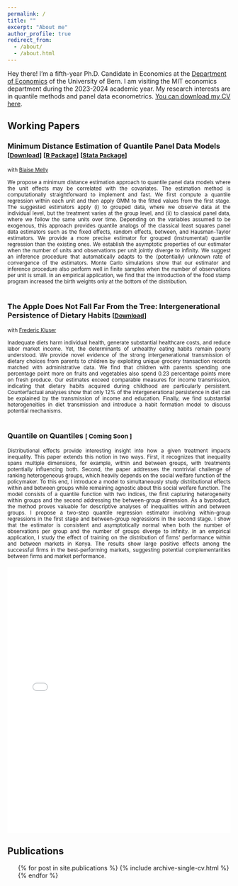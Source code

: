 ```yaml
---
permalink: /
title: ""
excerpt: "About me"
author_profile: true
redirect_from: 
  - /about/
  - /about.html
---
```


Hey there! I’m a fifth-year Ph.D. Candidate in Economics at the <a href="https://www.vwi.unibe.ch/index_eng.html">Department of Economics</a> of the University of Bern. I am visiting the MIT economics department during the 2023-2024 academic year. My research interests are in quantile methods and panel data econometrics.  <a href="https://martinapons.github.io/files/CV_Martina_Pons.pdf" download>You can download my CV here</a>.


## Working Papers
### Minimum Distance Estimation of Quantile Panel Data Models <small>[<a href="/files/MD.pdf" download>Download</a>]</small>  <small>[<a href="https://github.com/martinapons/mdqr" >R Package</a>]</small>  <small>[<a href="https://github.com/bmelly/Stata" download>Stata Package</a>]</small>  
<small>with <a href="https://sites.google.com/site/blaisemelly/">Blaise Melly</a></small>
<div style="height:  auto; width: auto;text-align: justify; line-height: 1.2" ><small>
We propose a minimum distance estimation approach to quantile panel data models where the unit effects may be correlated with the covariates. The estimation method is computationally straightforward to implement and fast. We first compute a quantile regression within each unit and then apply GMM to the fitted values from the first stage. The suggested estimators apply (i) to grouped data, where we observe data at the individual level, but the treatment varies at the group level, and (ii) to classical panel data, where we follow the same units over time. Depending on the variables assumed to be exogenous, this approach provides quantile analogs of the classical least squares panel data estimators such as the fixed effects, random effects, between, and Hausman-Taylor estimators. We provide a more precise estimator for grouped (instrumental) quantile regression than the existing ones. We establish the asymptotic properties of our estimator when the number of units and observations per unit jointly diverge to infinity. We suggest an inference procedure that automatically adapts to the (potentially) unknown rate of convergence of the estimators. Monte Carlo simulations show that our estimator and inference procedure also perform well in finite samples when the number of observations per unit is small. In an empirical application, we find that the introduction of the food stamp program increased the birth weights only at the bottom of the distribution.
</small><br><br/>
</div>

### The Apple Does Not Fall Far From the Tree: Intergenerational Persistence of Dietary Habits <small>[<a href="https://frederickluser.github.io/files/Intergenerational_Diet.pdf" download>Download</a>]</small>
<small>with <a href="https://frederickluser.github.io/">Frederic Kluser</a></small>
<div style="height:  auto; width: auto;text-align: justify; line-height: 1.2" ><small>
Inadequate diets harm individual health, generate substantial healthcare costs, and reduce labor market income. Yet, the determinants of unhealthy eating habits remain poorly understood. We provide novel evidence of the strong intergenerational transmission of dietary choices from parents to children by exploiting unique grocery transaction records matched with administrative data. We find that children with parents spending one percentage point more on fruits and vegetables also spend 0.23 percentage points more on fresh produce.
Our estimates exceed comparable measures for income transmission, indicating that dietary habits acquired during childhood are particularly persistent.
Counterfactual analyses show that only 12% of the intergenerational persistence in diet can be explained by the transmission of income and education. Finally, we find substantial heterogeneities in diet transmission and introduce a habit formation model to discuss potential mechanisms.
</small><br><br/>
</div>

### Quantile on Quantiles <small>[ Coming Soon ]</small>
<div style="height:  auto; width: auto;text-align: justify; line-height: 1.2" ><small>
Distributional effects provide interesting insight into how a given treatment impacts inequality.
This paper extends this notion in two ways. First, it recognizes that inequality spans multiple dimensions, for example, within and between groups, with treatments potentially influencing both. Second, the paper addresses the nontrivial challenge of ranking heterogeneous groups, which heavily depends on the social welfare function of the policymaker. 
To this end, I introduce a model to simultaneously study distributional effects within and between groups while remaining agnostic about this social welfare function. The model consists of a quantile function with two indices, the first capturing heterogeneity within groups and the second addressing the between-group dimension. As a byproduct, the method proves valuable for descriptive analyses of inequalities within and between groups. 
I propose a two-step quantile regression estimator involving within-group regressions in the first stage and between-group regressions in the second stage. 
I show that the estimator is consistent and asymptotically normal when both the number of observations per group and the number of groups diverge to infinity. In an empirical application, I study the effect of training on the distribution of firms' performance within and between markets in Kenya. The results show large positive effects among the successful firms in the best-performing markets, suggesting potential complementarities between firms and market performance.
</small><br><br/>
</div>

<iframe src="../files/income_3d.html" width="100%" height="600px" frameborder="0"></iframe>


## Publications
<ul>{% for post in site.publications %}
    {% include archive-single-cv.html %}
  {% endfor %}</ul>


